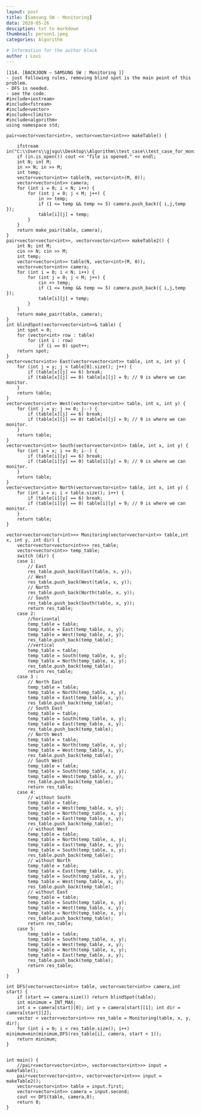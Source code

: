 ```yaml
---
layout: post
title: [Samsung SW - Monitoring]
data: 2020-05-26
desciption: txt to markdown
thumbnail: person1.jpeg
categories: Algorithm

# Information for the author block
author : Loui
---
```


	﻿[114. [BACKJOON – SAMSUNG SW : Monitoring ]]
	- just following rules, removing blind spot is the main point of this problem.
	- DFS is needed.
	- see the code.
	#include<iostream>
	#include<fstream>
	#include<vector>
	#include<climits>
	#include<algorithm>
	using namespace std;
	
	pair<vector<vector<int>>, vector<vector<int>>> makeTable() {
	
		ifstream in("C:\\Users\\gjsgu\\Desktop\\Algorithm\\test_case\\test_case_for_monitoring.txt");
		if (in.is_open()) cout << "file is opened." << endl;
		int N; int M;
		in >> N; in >> M;
		int temp;
		vector<vector<int>> table(N, vector<int>(M, 0));
		vector<vector<int>> camera;
		for (int i = 0; i < N; i++) {
			for (int j = 0; j < M; j++) {
				in >> temp;
				if (1 <= temp && temp <= 5) camera.push_back({ i,j,temp });
				table[i][j] = temp;
			}
		}
		return make_pair(table, camera);
	}
	pair<vector<vector<int>>, vector<vector<int>>> makeTable2() {
		int N; int M;
		cin >> N; cin >> M;
		int temp;
		vector<vector<int>> table(N, vector<int>(M, 0));
		vector<vector<int>> camera;
		for (int i = 0; i < N; i++) {
			for (int j = 0; j < M; j++) {
				cin >> temp;
				if (1 <= temp && temp <= 5) camera.push_back({ i,j,temp });
				table[i][j] = temp;
			}
		}
		return make_pair(table, camera);
	}
	int blindSpot(vector<vector<int>>& table) {
		int spot = 0;
		for (vector<int> row : table)
			for (int i : row)
				if (i == 0) spot++;
		return spot;
	}
	vector<vector<int>> East(vector<vector<int>> table, int x, int y) {
		for (int j = y; j < table[0].size(); j++) {
			if (table[x][j] == 6) break;
			if (table[x][j] == 0) table[x][j] = 9; // 9 is where we can monitor.
		}
		return table;
	}
	vector<vector<int>> West(vector<vector<int>> table, int x, int y) {
		for (int j = y; j >= 0; j--) {
			if (table[x][j] == 6) break;
			if (table[x][j] == 0) table[x][j] = 9; // 9 is where we can monitor.
		}
		return table;
	}
	vector<vector<int>> South(vector<vector<int>> table, int x, int y) {
		for (int i = x; i >= 0; i--) {
			if (table[i][y] == 6) break;
			if (table[i][y] == 0) table[i][y] = 9; // 9 is where we can monitor.
		}
		return table;
	}
	vector<vector<int>> North(vector<vector<int>> table, int x, int y) {
		for (int i = x; i < table.size(); i++) {
			if (table[i][y] == 6) break;
			if (table[i][y] == 0) table[i][y] = 9; // 9 is where we can monitor.
		}
		return table;
	}
	
	vector<vector<vector<int>>> Monitoring(vector<vector<int>> table,int x, int y, int dir) {
		vector<vector<vector<int>>> res_table;
		vector<vector<int>> temp_table;
		switch (dir) {
		case 1:
			// East
			res_table.push_back(East(table, x, y));
			// West
			res_table.push_back(West(table, x, y));
			// North
			res_table.push_back(North(table, x, y));
			// South
			res_table.push_back(South(table, x, y));
			return res_table;
		case 2:
			//horizontal
			temp_table = table;
			temp_table = East(temp_table, x, y);
			temp_table = West(temp_table, x, y);
			res_table.push_back(temp_table);
			//vertical
			temp_table = table;
			temp_table = South(temp_table, x, y);
			temp_table = North(temp_table, x, y);
			res_table.push_back(temp_table);
			return res_table;
		case 3 :
			// North East
			temp_table = table;
			temp_table = North(temp_table, x, y);
			temp_table = East(temp_table, x, y);
			res_table.push_back(temp_table);
			// South East
			temp_table = table;
			temp_table = South(temp_table, x, y);
			temp_table = East(temp_table, x, y);
			res_table.push_back(temp_table);
			// North West
			temp_table = table;
			temp_table = North(temp_table, x, y);
			temp_table = West(temp_table, x, y);
			res_table.push_back(temp_table);
			// South West
			temp_table = table;
			temp_table = South(temp_table, x, y);
			temp_table = West(temp_table, x, y);
			res_table.push_back(temp_table);
			return res_table;
		case 4:
			// without South
			temp_table = table;
			temp_table = West(temp_table, x, y);
			temp_table = North(temp_table, x, y);
			temp_table = East(temp_table, x, y);
			res_table.push_back(temp_table);
			// without West
			temp_table = table;
			temp_table = North(temp_table, x, y);
			temp_table = East(temp_table, x, y);
			temp_table = South(temp_table, x, y);
			res_table.push_back(temp_table);
			// without North
			temp_table = table;
			temp_table = East(temp_table, x, y);
			temp_table = South(temp_table, x, y);
			temp_table = West(temp_table, x, y);
			res_table.push_back(temp_table);
			// without East
			temp_table = table;
			temp_table = South(temp_table, x, y);
			temp_table = West(temp_table, x, y);
			temp_table = North(temp_table, x, y);
			res_table.push_back(temp_table);
			return res_table;
		case 5:
			temp_table = table;
			temp_table = South(temp_table, x, y);
			temp_table = West(temp_table, x, y);
			temp_table = North(temp_table, x, y);
			temp_table = East(temp_table, x, y);
			res_table.push_back(temp_table);
			return res_table;
		}
	}
	
	int DFS(vector<vector<int>> table, vector<vector<int>> camera,int start) {
		if (start == camera.size()) return blindSpot(table);
		int minimum = INT_MAX;
		int x = camera[start][0]; int y = camera[start][1]; int dir = camera[start][2];
		vector < vector<vector<int>>> res_table = Monitoring(table, x, y, dir);
		for (int i = 0; i < res_table.size(); i++) 	minimum=min(minimum,DFS(res_table[i], camera, start + 1));
		return minimum;
	}
	
	
	int main() {
		//pair<vector<vector<int>>, vector<vector<int>>> input = makeTable();
		pair<vector<vector<int>>, vector<vector<int>>> input = makeTable2();
		vector<vector<int>> table = input.first;
		vector<vector<int>> camera = input.second;
		cout << DFS(table, camera,0);
		return 0;
	}
	
	
